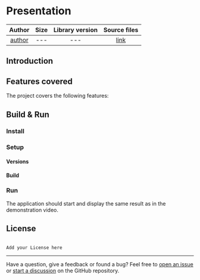 # Presentation

|     Author     | Size | Library version |     Source files     |
| :------------: | :--: | :-------------: | :------------------: |
| [author](link) | ---  |       ---       | [link](link_to_repo) |

## Introduction

<!--  Add here a short description of the project and its purpose. -->

<!-- Add here a demo photo/ video interacting with with the project. -->

## Features covered

The project covers the following features:

## Build & Run

### Install

<!-- Give the installation instructions for the project. -->

### Setup

#### Versions

<!-- Add the versions of the library and the target framework. -->

#### Build

<!-- Add the build instructions for the project. -->

### Run

<!-- Add the run instructions for the project. -->

The application should start and display the same result as in the demonstration video.

## License

```plaintext

Add your License here

```

---

Have a question, give a feedback or found a bug? Feel free to [open an issue](https://github.com/MorganKryze/ConsoleAppVisuals/issues) or [start a discussion](https://github.com/MorganKryze/ConsoleAppVisuals/discussions) on the GitHub repository.
